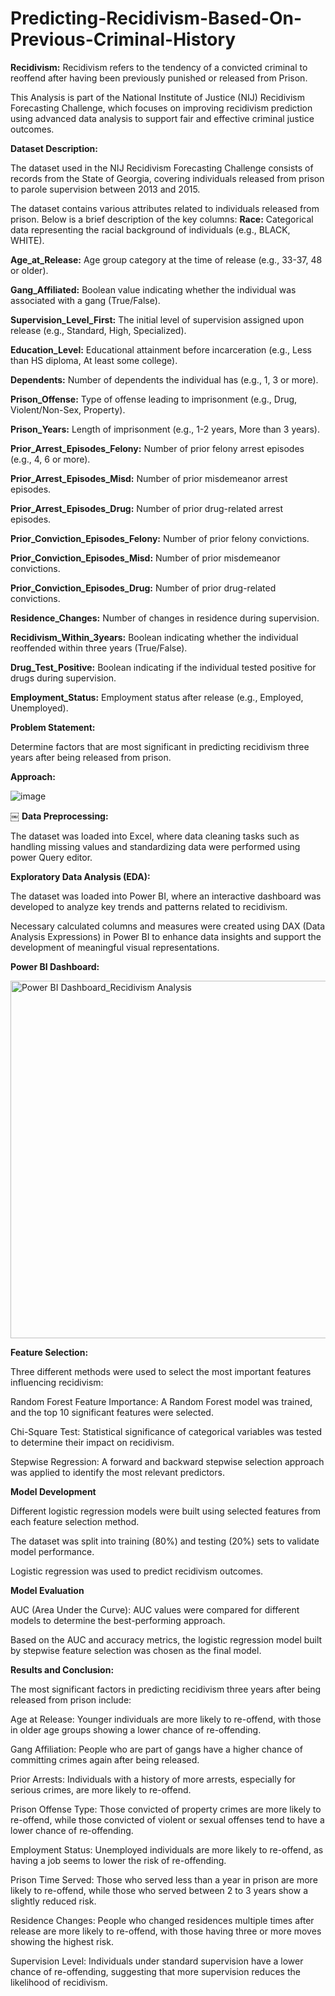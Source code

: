 # Predicting-Recidivism-Based-On-Previous-Criminal-History

**Recidivism:**
Recidivism refers to the tendency of a convicted criminal to reoffend after having been previously punished or released from Prison.

This Analysis is part of the National Institute of Justice (NIJ) Recidivism Forecasting Challenge, which focuses on improving recidivism prediction using advanced data analysis to support fair and effective criminal justice outcomes.

**Dataset Description:**

The dataset used in the NIJ Recidivism Forecasting Challenge consists of records from the State of Georgia, covering individuals released from prison to parole supervision between 2013 and 2015. 

The dataset contains  various attributes related to individuals released from prison. Below is a brief description of the key columns:
**Race:** Categorical data representing the racial background of individuals (e.g., BLACK, WHITE).

**Age_at_Release:** Age group category at the time of release (e.g., 33-37, 48 or older).

**Gang_Affiliated:** Boolean value indicating whether the individual was associated with a gang (True/False).

**Supervision_Level_First:** The initial level of supervision assigned upon release (e.g., Standard, High, Specialized).

**Education_Level:** Educational attainment before incarceration (e.g., Less than HS diploma, At least some college).

**Dependents:** Number of dependents the individual has (e.g., 1, 3 or more).

**Prison_Offense:** Type of offense leading to imprisonment (e.g., Drug, Violent/Non-Sex, Property).

**Prison_Years:** Length of imprisonment (e.g., 1-2 years, More than 3 years).

**Prior_Arrest_Episodes_Felony:** Number of prior felony arrest episodes (e.g., 4, 6 or more).

**Prior_Arrest_Episodes_Misd:** Number of prior misdemeanor arrest episodes.

**Prior_Arrest_Episodes_Drug:** Number of prior drug-related arrest episodes.

**Prior_Conviction_Episodes_Felony:** Number of prior felony convictions.

**Prior_Conviction_Episodes_Misd:** Number of prior misdemeanor convictions.

**Prior_Conviction_Episodes_Drug:** Number of prior drug-related convictions.

**Residence_Changes:** Number of changes in residence during supervision.

**Recidivism_Within_3years:** Boolean indicating whether the individual reoffended within three years (True/False).

**Drug_Test_Positive:** Boolean indicating if the individual tested positive for drugs during supervision.

**Employment_Status:** Employment status after release (e.g., Employed, Unemployed).

**Problem Statement:** 

Determine factors that are most significant in predicting recidivism three years after being released from prison.

**Approach:**

![image](https://github.com/user-attachments/assets/bcdc1387-6d8f-4574-aaad-c47e2f90cca8)

￼
**Data Preprocessing:**

The dataset was loaded into Excel, where data cleaning tasks such as handling missing values and standardizing data were performed using power Query editor.

**Exploratory Data Analysis (EDA):**

The dataset was loaded into Power BI, where an interactive dashboard was developed to analyze key trends and patterns related to recidivism. 

Necessary calculated columns and measures were created using DAX (Data Analysis Expressions) in Power BI to enhance data insights and support the development of meaningful visual representations.

**Power BI Dashboard:**

<img width="572" alt="Power BI Dashboard_Recidivism Analysis" src="https://github.com/user-attachments/assets/febf1048-8de4-42fc-817d-c326f0ce7cac" />


**Feature Selection:**

Three different methods were used to select the most important features influencing recidivism:

Random Forest Feature Importance: A Random Forest model was trained, and the top 10 significant features were selected.

Chi-Square Test: Statistical significance of categorical variables was tested to determine their impact on recidivism.

Stepwise Regression: A forward and backward stepwise selection approach was applied to identify the most relevant predictors.

**Model Development**

Different logistic regression models were built using selected features from each feature selection method.

The dataset was split into training (80%) and testing (20%) sets to validate model performance.

Logistic regression was used to predict recidivism outcomes.

**Model Evaluation**

AUC (Area Under the Curve): AUC values were compared for different models to determine the best-performing approach.

Based on the AUC and accuracy metrics, the logistic regression model built by stepwise feature selection was chosen as the final model.

**Results and Conclusion:**

The most significant factors in predicting recidivism three years after being released from prison include:

Age at Release: Younger individuals are more likely to re-offend, with those in older age groups showing a lower chance of re-offending.

Gang Affiliation: People who are part of gangs have a higher chance of committing crimes again after being released.

Prior Arrests: Individuals with a history of more arrests, especially for serious crimes, are more likely to re-offend.

Prison Offense Type: Those convicted of property crimes are more likely to re-offend, while those convicted of violent or sexual offenses 
tend to have a lower chance of re-offending.

Employment Status: Unemployed individuals are more likely to re-offend, as having a job seems to lower the risk of re-offending.

Prison Time Served: Those who served less than a year in prison are more likely to re-offend, while those who served between 2 to 3 years show a slightly reduced risk.

Residence Changes: People who changed residences multiple times after release are more likely to re-offend, with those having three or more moves showing the highest risk.

Supervision Level: Individuals under standard supervision have a lower chance of re-offending, suggesting that more supervision reduces the likelihood of recidivism.


